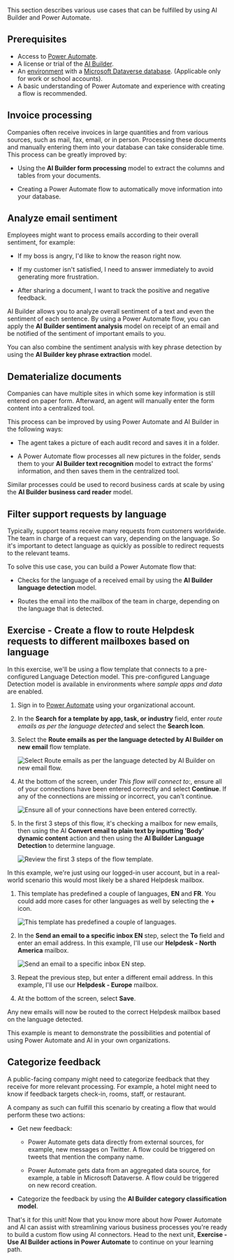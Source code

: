 This section describes various use cases that can be fulfilled by using AI Builder and Power Automate.

## Prerequisites

- Access to [Power Automate](https://flow.microsoft.com/?azure-portal=true).
- A license or trial of the [AI Builder](/ai-builder/administer-licensing).
- An [environment](/power-platform/admin/environments-overview) with a [Microsoft Dataverse database](/power-platform/admin/create-database). (Applicable only for work or school accounts).
- A basic understanding of Power Automate and experience with creating a flow is recommended.

## Invoice processing

Companies often receive invoices in large quantities and from various sources, such as mail, fax, email, or in person. Processing these documents and manually entering them into your database can take considerable time. This process can be greatly improved by:

- Using the **AI Builder form processing** model to extract the columns and tables from your documents.

- Creating a Power Automate flow to automatically move information into your database.

## Analyze email sentiment

Employees might want to process emails according to their overall sentiment, for example:

- If my boss is angry, I'd like to know the reason right now.

- If my customer isn't satisfied, I need to answer immediately to avoid generating more frustration.

- After sharing a document, I want to track the positive and negative feedback.

AI Builder allows you to analyze overall sentiment of a text and even the sentiment of each sentence. By using a Power Automate flow, you can apply the **AI Builder sentiment analysis** model on receipt of an email and be notified of the sentiment of important emails to you.

You can also combine the sentiment analysis with key phrase detection by using the **AI Builder key phrase extraction** model.

## Dematerialize documents

Companies can have multiple sites in which some key information is still entered on paper form. Afterward, an agent will manually enter the form content into a centralized tool.

This process can be improved by using Power Automate and AI Builder in the following ways:

- The agent takes a picture of each audit record and saves it in a folder.

- A Power Automate flow processes all new pictures in the folder, sends them to your **AI Builder text recognition** model to extract the forms' information, and then saves them in the centralized tool.

Similar processes could be used to record business cards at scale by using the **AI Builder business card reader** model.

## Filter support requests by language

Typically, support teams receive many requests from customers worldwide. The team in charge of a request can vary, depending on the language. So it's important to detect language as quickly as possible to redirect requests to the relevant teams.

To solve this use case, you can build a Power Automate flow that:

- Checks for the language of a received email by using the **AI Builder language detection** model.

- Routes the email into the mailbox of the team in charge, depending on the language that is detected.

## Exercise - Create a flow to route Helpdesk requests to different mailboxes based on language

In this exercise, we'll be using a flow template that connects to a pre-configured Language Detection model. This pre-configured Language Detection model is available in environments where *sample apps and data* are enabled.

1. Sign in to [Power Automate](https://ms.flow.microsoft.com/?azure-portal=true) using your organizational account.

1. In the **Search for a template by app, task, or industry** field, enter *route emails as per the language detected* and select the **Search Icon**.

1. Select the **Route emails as per the language detected by AI Builder on new email** flow template.

    ![Select Route emails as per the language detected by AI Builder on new email flow.](../media/route-emails.png)

1. At the bottom of the screen, under *This flow will connect to:*, ensure all of your connections have been entered correctly and select **Continue**. If any of the connections are missing or incorrect, you can't continue.

    ![Ensure all of your connections have been entered correctly.](../media/verify-connection-credentials.png)

1. In the first 3 steps of this flow, it's checking a mailbox for new emails, then using the AI **Convert email to plain text by inputting 'Body' dynamic content** action and then using the **AI Builder Language Detection** to determine language.

    ![Review the first 3 steps of the flow template.](../media/new-flow-detect-language.png)

In this example, we're just using our logged-in user account, but in a real-world scenario this would most likely be a shared Helpdesk mailbox.

1. This template has predefined a couple of languages, **EN** and **FR**. You could add more cases for other languages as well by selecting the **+** icon.

    ![This template has predefined a couple of languages.](../media/template-predefined-languages.png)

1. In the **Send an email to a specific inbox EN** step, select the **To** field and enter an email address. In this example, I'll use our **Helpdesk - North America** mailbox.

    ![Send an email to a specific inbox EN step.](../media/to-english-mailbox.png)

1. Repeat the previous step, but enter a different email address. In this example, I'll use our **Helpdesk - Europe** mailbox.

1. At the bottom of the screen, select **Save**.

Any new emails will now be routed to the correct Helpdesk mailbox based on the language detected.

This example is meant to demonstrate the possibilities and potential of using Power Automate and AI in your own organizations.  

## Categorize feedback

A public-facing company might need to categorize feedback that they receive for more relevant processing. For example, a hotel might need to know if feedback targets check-in, rooms, staff, or restaurant.

A company as such can fulfill this scenario by creating a flow that would perform these two actions:

- Get new feedback:

  - Power Automate gets data directly from external sources, for example, new messages on Twitter. A flow could be triggered on tweets that mention the company name.

  - Power Automate gets data from an aggregated data source, for example, a table in Microsoft Dataverse. A flow could be triggered on new record creation.

- Categorize the feedback by using the **AI Builder category classification model**.

That's it for this unit! Now that you know more about how Power Automate and AI can assist with streamlining various business processes you're ready to build a custom flow using AI connectors. Head to the next unit, **Exercise - Use AI Builder actions in Power Automate** to continue on your learning path.
